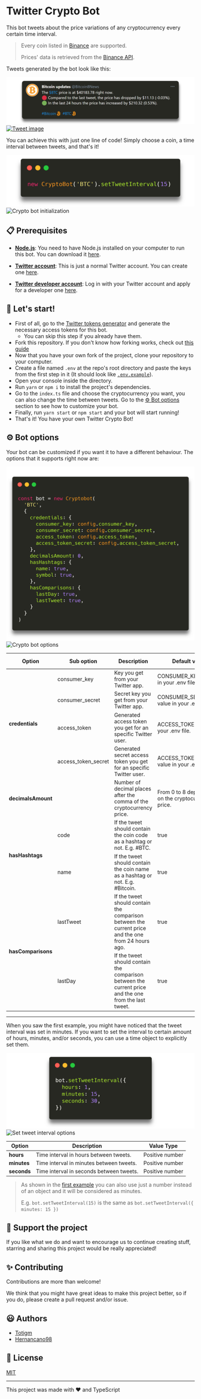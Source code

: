 # Twitter Crypto Bot

This bot tweets about the price variations of any cryptocurrency every certain time interval.

> Every coin listed in [Binance](https://www.binance.com) are supported.
>
> Prices' data is retrieved from the [Binance API](https://github.com/binance/binance-spot-api-docs/blob/master/rest-api.md).

Tweets generated by the bot look like this:

[![Tweet image](./docs/assets/tweet.png)](https://twitter.com/Bitcoin8News)
[![Tweet image](https://user-images.githubusercontent.com/64804554/143302482-bebff339-94fe-4596-82fe-a25c1e61d61a.png)](https://twitter.com/Bitcoin8News)

You can achieve this with just one line of code! Simply choose a coin, a time interval between tweets, and that's it!

![Crypto bot initialization](./docs/assets/cryptoBot.png)
![Crypto bot initialization](https://user-images.githubusercontent.com/64804554/143302340-21f115f2-b628-45f5-8df9-2cf4c9e0e582.png)

## 📋 Prerequisites

-   [**Node.js**](https://nodejs.org): You need to have Node.js installed on your computer to run this bot. You can download it [here](https://nodejs.org/en/download).

-   [**Twitter account**](https://twitter.com/): This is just a normal Twitter account. You can create one [here](https://twitter.com/i/flow/signup).

-   [**Twitter developer account**](https://developer.twitter.com): Log in with your Twitter account and apply for a developer one [here](https://developer.twitter.com/en/apply-for-access).

## 🎉 Let's start!

-   First of all, go to the [Twitter tokens generator](https://github.com/totigm/twitter-tokens-generator) and generate the necessary access tokens for this bot.
    -   You can skip this step if you already have them.
-   Fork this repository. If you don't know how forking works, check out [this guide](https://guides.github.com/activities/forking)
-   Now that you have your own fork of the project, clone your repository to your computer.
-   Create a file named `.env` at the repo's root directory and paste the keys from the first step in it (It should look like [`.env.example`](.env.example)).
-   Open your console inside the directory.
-   Run `yarn` or `npm i` to install the project's dependencies.
-   Go to the `index.ts` file and choose the cryptocurrency you want, you can also change the time between tweets. Go to the [⚙️ Bot options](#⚙️-bot-options) section to see how to customize your bot.
-   Finally, run `yarn start` or `npm start` and your bot will start running!
-   That's it! You have your own Twitter Crypto Bot!

## ⚙️ Bot options

Your bot can be customized if you want it to have a different behaviour. The options that it supports right now are:

![Crypto bot options](./docs/assets/options.png)
![Crypto bot options](https://user-images.githubusercontent.com/64804554/143302579-113faef0-8499-47be-91ab-b9860ac7955b.png)

<table>
    <thead>
        <tr>
            <th>Option</th>
            <th>Sub option</th>
            <th>Description</th>
            <th>Default value</th>
            <th>Value type</th>
        </tr>
    </thead>
    <tbody>
        <div id="credentials">
            <tr>
                <td rowspan="5">
                    <b>credentials</b>
                </td>
            </tr>
            <tr>
                <td>consumer_key</td>
                <td>Key you get from your Twitter app.</td>
                <td>CONSUMER_KEY value in your .env file.</td>
                <td>String</td>
            </tr>
            <tr>
                <td>consumer_secret</td>
                <td>Secret key you get from your Twitter app.</td>
                <td>CONSUMER_SECRET value in your .env file.</td>
                <td>String</td>
            </tr>
            <tr>
                <td>access_token</td>
                <td>Generated access token you get for an specific Twitter user.</td>
                <td>ACCESS_TOKEN value in your .env file.</td>
                <td>String</td>
            </tr>
            <tr>
                <td>access_token_secret</td>
                <td>Generated secret access token you get for an specific Twitter user.</td>
                <td>ACCESS_TOKEN_SECRET value in your .env file.</td>
                <td>String</td>
            </tr>
        </div>
        <div id="decimalsAmount">
            <tr>
                <td><b>decimalsAmount</b></td>
                <td></td>
                <td>
                    Number of decimal places after the comma of the cryptocurrency price.
                </td>
                <td>From 0 to 8 depending on the cryptocurrency price.</td>
                <td>Positive number</td>
            </tr>
        </div>
        <div id="hasHashtags">
            <tr>
                <td rowspan="3">
                    <b>hasHashtags</b>
                </td>
            </tr>
            <tr>
                <td>code</td>
                <td>If the tweet should contain the coin code as a hashtag or not. E.g. #BTC.</td>
                <td>true</td>
                <td>Boolean</td>
            </tr>
            <tr>
                <td>name</td>
                <td>
                    If the tweet should contain the coin name as a hashtag or not. E.g. #Bitcoin.
                </td>
                <td>true</td>
                <td>Boolean</td>
            </tr>
        </div>
        <div id="hasComparisons">
            <tr>
                <td rowspan="3">
                    <b>hasComparisons</b>
                </td>
            </tr>
            <tr>
                <td>lastTweet</td>
                <td>
                    If the tweet should contain the comparison between the current price and the one
                    from 24 hours ago.
                </td>
                <td>true</td>
                <td>Boolean</td>
            </tr>
            <tr>
                <td>lastDay</td>
                <td>
                    If the tweet should contain the comparison between the current price and the one
                    from the last tweet.
                </td>
                <td>true</td>
                <td>Boolean</td>
            </tr>
        </div>
    </tbody>
</table>

<hr/>

When you saw the first example, you might have noticed that the tweet interval was set in minutes. If you want to set the interval to certain amount of hours, minutes, and/or seconds, you can use a time object to explicitly set them.

![Set tweet interval options](./docs/assets/intervalOptions.png)
![Set tweet interval options](https://user-images.githubusercontent.com/64804554/143302414-c0bc4aaa-a003-4689-90a7-e31ba2778ede.png)

| Option      | Description                              | Value Type      |
| ----------- | ---------------------------------------- | --------------- |
| **hours**   | Time interval in hours between tweets.   | Positive number |
| **minutes** | Time interval in minutes between tweets. | Positive number |
| **seconds** | Time interval in seconds between tweets. | Positive number |

> As shown in the [first example](#twitter-cryptobot) you can also use just a number instead of an object and it will be considered as minutes.
>
> E.g. `bot.setTweetInterval(15)` is the same as `bot.setTweetInterval({ minutes: 15 })`

## 💖 Support the project

If you like what we do and want to encourage us to continue creating stuff, starring and sharing this project would be really appreciated!

## ✨ Contributing

Contributions are more than welcome!

We think that you might have great ideas to make this project better, so if you do, please create a pull request and/or issue.

## 😃 Authors

-   [Totigm](https://github.com/totigm)
-   [Hernancano98](https://github.com/Hernancano98)

## 📄 License

[MIT](./LICENSE)

<hr />

This project was made with ❤ and TypeScript
